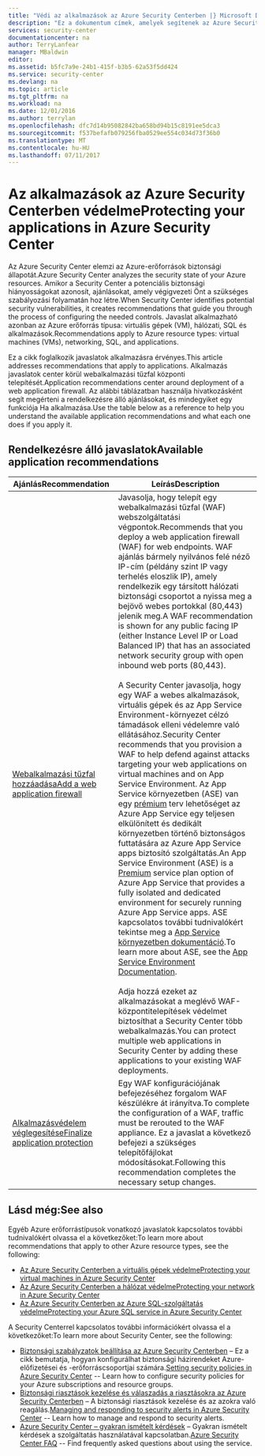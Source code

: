 ```yaml
---
title: "Védi az alkalmazások az Azure Security Centerben |} Microsoft Docs"
description: "Ez a dokumentum címek, amelyek segítenek az Azure Security Center javaslatait az Azure-alkalmazások védelmét, és maradnak meg a biztonsági házirendeknek megfelelően."
services: security-center
documentationcenter: na
author: TerryLanfear
manager: MBaldwin
editor: 
ms.assetid: b5fc7a9e-24b1-415f-b3b5-62a53f5dd424
ms.service: security-center
ms.devlang: na
ms.topic: article
ms.tgt_pltfrm: na
ms.workload: na
ms.date: 12/01/2016
ms.author: terrylan
ms.openlocfilehash: dfc7d14b95082842ba658bd94b15c8191ee5dca3
ms.sourcegitcommit: f537befafb079256fba0529ee554c034d73f36b0
ms.translationtype: MT
ms.contentlocale: hu-HU
ms.lasthandoff: 07/11/2017
---
```

# <a name="protecting-your-applications-in-azure-security-center"></a><span data-ttu-id="c212c-103">Az alkalmazások az Azure Security Centerben védelme</span><span class="sxs-lookup"><span data-stu-id="c212c-103">Protecting your applications in Azure Security Center</span></span>
<span data-ttu-id="c212c-104">Az Azure Security Center elemzi az Azure-erőforrások biztonsági állapotát.</span><span class="sxs-lookup"><span data-stu-id="c212c-104">Azure Security Center analyzes the security state of your Azure resources.</span></span> <span data-ttu-id="c212c-105">Amikor a Security Center a potenciális biztonsági hiányosságokat azonosít, ajánlásokat, amely végigvezeti Önt a szükséges szabályozási folyamatán hoz létre.</span><span class="sxs-lookup"><span data-stu-id="c212c-105">When Security Center identifies potential security vulnerabilities, it creates recommendations that guide you through the process of configuring the needed controls.</span></span>  <span data-ttu-id="c212c-106">Javaslat alkalmazható azonban az Azure erőforrás típusa: virtuális gépek (VM), hálózati, SQL és alkalmazások.</span><span class="sxs-lookup"><span data-stu-id="c212c-106">Recommendations apply to Azure resource types: virtual machines (VMs), networking, SQL, and applications.</span></span>

<span data-ttu-id="c212c-107">Ez a cikk foglalkozik javaslatok alkalmazásra érvényes.</span><span class="sxs-lookup"><span data-stu-id="c212c-107">This article addresses recommendations that apply to applications.</span></span>  <span data-ttu-id="c212c-108">Alkalmazás javaslatok center körül webalkalmazási tűzfal központi telepítését.</span><span class="sxs-lookup"><span data-stu-id="c212c-108">Application recommendations center around deployment of a web application firewall.</span></span>  <span data-ttu-id="c212c-109">Az alábbi táblázatban használja hivatkozásként segít megérteni a rendelkezésre álló ajánlásokat, és mindegyiket egy funkciója Ha alkalmazása.</span><span class="sxs-lookup"><span data-stu-id="c212c-109">Use the table below as a reference to help you understand the available application recommendations and what each one does if you apply it.</span></span>

## <a name="available-application-recommendations"></a><span data-ttu-id="c212c-110">Rendelkezésre álló javaslatok</span><span class="sxs-lookup"><span data-stu-id="c212c-110">Available application recommendations</span></span>
| <span data-ttu-id="c212c-111">Ajánlás</span><span class="sxs-lookup"><span data-stu-id="c212c-111">Recommendation</span></span> | <span data-ttu-id="c212c-112">Leírás</span><span class="sxs-lookup"><span data-stu-id="c212c-112">Description</span></span> |
| --- | --- |
| [<span data-ttu-id="c212c-113">Webalkalmazási tűzfal hozzáadása</span><span class="sxs-lookup"><span data-stu-id="c212c-113">Add a web application firewall</span></span>](security-center-add-web-application-firewall.md) |<span data-ttu-id="c212c-114">Javasolja, hogy telepít egy webalkalmazási tűzfal (WAF) webszolgáltatási végpontok.</span><span class="sxs-lookup"><span data-stu-id="c212c-114">Recommends that you deploy a web application firewall (WAF) for web endpoints.</span></span> <span data-ttu-id="c212c-115">WAF ajánlás bármely nyilvános felé néző IP-cím (példány szint IP vagy terhelés eloszlik IP), amely rendelkezik egy társított hálózati biztonsági csoportot a nyissa meg a bejövő webes portokkal (80,443) jelenik meg.</span><span class="sxs-lookup"><span data-stu-id="c212c-115">A WAF recommendation is shown for any public facing IP (either Instance Level IP or Load Balanced IP) that has an associated network security group with open inbound web ports (80,443).</span></span></br></br><span data-ttu-id="c212c-116">A Security Center javasolja, hogy egy WAF a webes alkalmazások, virtuális gépek és az App Service Environment-környezet célzó támadások elleni védelemre való ellátásához.</span><span class="sxs-lookup"><span data-stu-id="c212c-116">Security Center recommends that you provision a WAF to help defend against attacks targeting your web applications on virtual machines and on App Service Environment.</span></span> <span data-ttu-id="c212c-117">Az App Service környezetben (ASE) van egy [prémium](https://azure.microsoft.com/pricing/details/app-service/) terv lehetőséget az Azure App Service egy teljesen elkülönített és dedikált környezetben történő biztonságos futtatására az Azure App Service apps biztosító szolgáltatás.</span><span class="sxs-lookup"><span data-stu-id="c212c-117">An App Service Environment (ASE) is a [Premium](https://azure.microsoft.com/pricing/details/app-service/) service plan option of Azure App Service that provides a fully isolated and dedicated environment for securely running Azure App Service apps.</span></span> <span data-ttu-id="c212c-118">ASE kapcsolatos további tudnivalókért tekintse meg a [App Service környezetben dokumentáció](../app-service/app-service-app-service-environments-readme.md).</span><span class="sxs-lookup"><span data-stu-id="c212c-118">To learn more about ASE, see the [App Service Environment Documentation](../app-service/app-service-app-service-environments-readme.md).</span></span></br></br><span data-ttu-id="c212c-119">Adja hozzá ezeket az alkalmazásokat a meglévő WAF-központitelepítések védelmet biztosíthat a Security Center több webalkalmazás.</span><span class="sxs-lookup"><span data-stu-id="c212c-119">You can protect multiple web applications in Security Center by adding these applications to your existing WAF deployments.</span></span> |
| [<span data-ttu-id="c212c-120">Alkalmazásvédelem véglegesítése</span><span class="sxs-lookup"><span data-stu-id="c212c-120">Finalize application protection</span></span>](security-center-add-web-application-firewall.md#finalize-application-protection) |<span data-ttu-id="c212c-121">Egy WAF konfigurációjának befejezéséhez forgalom WAF készülékre át irányítva.</span><span class="sxs-lookup"><span data-stu-id="c212c-121">To complete the configuration of a WAF, traffic must be rerouted to the WAF appliance.</span></span> <span data-ttu-id="c212c-122">Ez a javaslat a következő befejezi a szükséges telepítőfájlokat módosításokat.</span><span class="sxs-lookup"><span data-stu-id="c212c-122">Following this recommendation completes the necessary setup changes.</span></span> |

## <a name="see-also"></a><span data-ttu-id="c212c-123">Lásd még:</span><span class="sxs-lookup"><span data-stu-id="c212c-123">See also</span></span>
<span data-ttu-id="c212c-124">Egyéb Azure erőforrástípusok vonatkozó javaslatok kapcsolatos további tudnivalókért olvassa el a következőket:</span><span class="sxs-lookup"><span data-stu-id="c212c-124">To learn more about recommendations that apply to other Azure resource types, see the following:</span></span>

* [<span data-ttu-id="c212c-125">Az Azure Security Centerben a virtuális gépek védelme</span><span class="sxs-lookup"><span data-stu-id="c212c-125">Protecting your virtual machines in Azure Security Center</span></span>](security-center-virtual-machine-recommendations.md)
* [<span data-ttu-id="c212c-126">Az Azure Security Centerben a hálózat védelme</span><span class="sxs-lookup"><span data-stu-id="c212c-126">Protecting your network in Azure Security Center</span></span>](security-center-network-recommendations.md)
* [<span data-ttu-id="c212c-127">Az Azure Security Centerben az Azure SQL-szolgáltatás védelme</span><span class="sxs-lookup"><span data-stu-id="c212c-127">Protecting your Azure SQL service in Azure Security Center</span></span>](security-center-sql-service-recommendations.md)

<span data-ttu-id="c212c-128">A Security Centerrel kapcsolatos további információkért olvassa el a következőket:</span><span class="sxs-lookup"><span data-stu-id="c212c-128">To learn more about Security Center, see the following:</span></span>

* <span data-ttu-id="c212c-129">[Biztonsági szabályzatok beállítása az Azure Security Centerben](security-center-policies.md) – Ez a cikk bemutatja, hogyan konfigurálhat biztonsági házirendeket Azure-előfizetései és -erőforráscsoportjai számára.</span><span class="sxs-lookup"><span data-stu-id="c212c-129">[Setting security policies in Azure Security Center](security-center-policies.md) -- Learn how to configure security policies for your Azure subscriptions and resource groups.</span></span>
* <span data-ttu-id="c212c-130">[Biztonsági riasztások kezelése és válaszadás a riasztásokra az Azure Security Centerben](security-center-managing-and-responding-alerts.md) – A biztonsági riasztások kezelése és az azokra való reagálás.</span><span class="sxs-lookup"><span data-stu-id="c212c-130">[Managing and responding to security alerts in Azure Security Center](security-center-managing-and-responding-alerts.md) -- Learn how to manage and respond to security alerts.</span></span>
* <span data-ttu-id="c212c-131">[Azure Security Center – gyakran ismételt kérdések](security-center-faq.md) – Gyakran ismételt kérdések a szolgáltatás használatával kapcsolatban.</span><span class="sxs-lookup"><span data-stu-id="c212c-131">[Azure Security Center FAQ](security-center-faq.md) -- Find frequently asked questions about using the service.</span></span>
